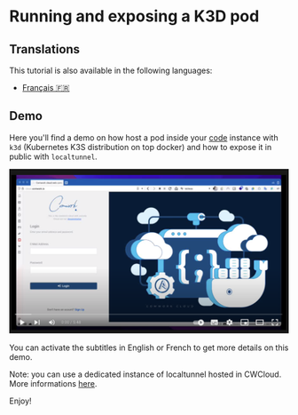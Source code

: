 # Running and exposing a K3D pod

## Translations

This tutorial is also available in the following languages:
* [Français 🇫🇷](../../translations/fr/tutorials/code/k3d.md)

## Demo

Here you'll find a demo on how host a pod inside your [code](../../code.md) instance with `k3d` (Kubernetes K3S distribution on top docker) and how to expose it in public with `localtunnel`.

[![code_demo_2](../../img/demo_2.png)](https://youtu.be/9NVV1wbv4ZI)

You can activate the subtitles in English or French to get more details on this demo. 

Note: you can use a dedicated instance of localtunnel hosted in CWCloud. More informations [here](../../localtunnel.md).

Enjoy!

